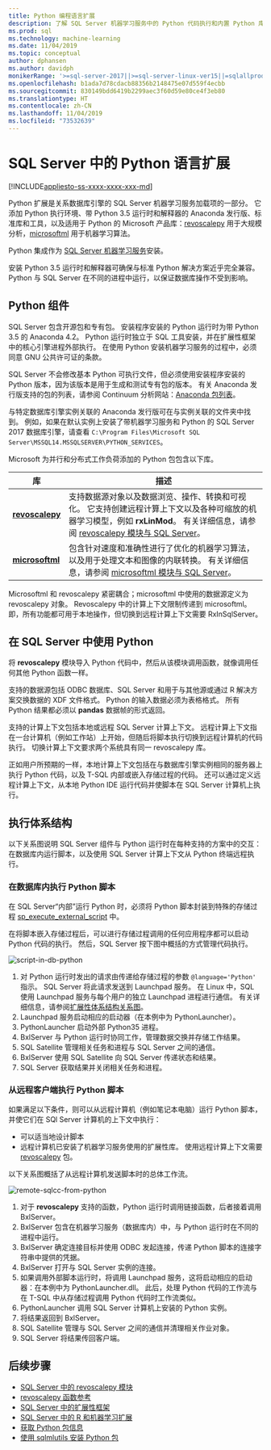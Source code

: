 ```yaml
---
title: Python 编程语言扩展
description: 了解 SQL Server 机器学习服务中的 Python 代码执行和内置 Python 库。
ms.prod: sql
ms.technology: machine-learning
ms.date: 11/04/2019
ms.topic: conceptual
author: dphansen
ms.author: davidph
monikerRange: '>=sql-server-2017||>=sql-server-linux-ver15||=sqlallproducts-allversions'
ms.openlocfilehash: b1ada7d78cdacb88356b2148475e07d559f4ecbb
ms.sourcegitcommit: 830149bdd6419b2299aec3f60d59e80ce4f3eb80
ms.translationtype: HT
ms.contentlocale: zh-CN
ms.lasthandoff: 11/04/2019
ms.locfileid: "73532639"
---
```

# <a name="python-language-extension-in-sql-server"></a>SQL Server 中的 Python 语言扩展
[!INCLUDE[appliesto-ss-xxxx-xxxx-xxx-md](../../includes/appliesto-ss-xxxx-xxxx-xxx-md.md)]

Python 扩展是关系数据库引擎的 SQL Server 机器学习服务加载项的一部分。 它添加 Python 执行环境、带 Python 3.5 运行时和解释器的 Anaconda 发行版、标准库和工具，以及适用于 Python 的 Microsoft 产品库：[revoscalepy](../python/ref-py-revoscalepy.md) 用于大规模分析，[microsoftml](../python/ref-py-microsoftml.md) 用于机器学习算法。 

Python 集成作为 [SQL Server 机器学习服务](../what-is-sql-server-machine-learning.md)安装。

安装 Python 3.5 运行时和解释器可确保与标准 Python 解决方案近乎完全兼容。 Python 与 SQL Server 在不同的进程中运行，以保证数据库操作不受到影响。

## <a name="python-components"></a>Python 组件

SQL Server 包含开源包和专有包。 安装程序安装的 Python 运行时为带 Python 3.5 的 Anaconda 4.2。 Python 运行时独立于 SQL 工具安装，并在扩展性框架中的核心引擎进程外部执行。 在使用 Python 安装机器学习服务的过程中，必须同意 GNU 公共许可证的条款。 

SQL Server 不会修改基本 Python 可执行文件，但必须使用安装程序安装的 Python 版本，因为该版本是用于生成和测试专有包的版本。 有关 Anaconda 发行版支持的包的列表，请参阅 Continuum 分析网站：[Anaconda 包列表](https://docs.continuum.io/anaconda/packages/pkg-docs)。

与特定数据库引擎实例关联的 Anaconda 发行版可在与实例关联的文件夹中找到。 例如，如果在默认实例上安装了带机器学习服务和 Python 的 SQL Server 2017 数据库引擎，请查看 `C:\Program Files\Microsoft SQL Server\MSSQL14.MSSQLSERVER\PYTHON_SERVICES`。

Microsoft 为并行和分布式工作负荷添加的 Python 包包含以下库。

| 库 | 描述 |
|---------|-------------|
| [**revoscalepy**](https://docs.microsoft.com/machine-learning-server/python-reference/revoscalepy/revoscalepy-package) | 支持数据源对象以及数据浏览、操作、转换和可视化。 它支持创建远程计算上下文以及各种可缩放的机器学习模型，例如 **rxLinMod**。 有关详细信息，请参阅 [revoscalepy 模块与 SQL Server](../python/ref-py-revoscalepy.md)。  |
| [**microsoftml**](https://docs.microsoft.com/machine-learning-server/python-reference/microsoftml/microsoftml-package) | 包含针对速度和准确性进行了优化的机器学习算法，以及用于处理文本和图像的内联转换。 有关详细信息，请参阅 [microsoftml 模块与 SQL Server](../python/ref-py-microsoftml.md)。 |

Microsoftml 和 revoscalepy 紧密耦合；microsoftml 中使用的数据源定义为 revoscalepy 对象。 Revoscalepy 中的计算上下文限制传递到 microsoftml。 即，所有功能都可用于本地操作，但切换到远程计算上下文需要 RxInSqlServer。

## <a name="using-python-in-sql-server"></a>在 SQL Server 中使用 Python

将 **revoscalepy** 模块导入 Python 代码中，然后从该模块调用函数，就像调用任何其他 Python 函数一样。

支持的数据源包括 ODBC 数据库、SQL Server 和用于与其他源或通过 R 解决方案交换数据的 XDF 文件格式。 Python 的输入数据必须为表格格式。 所有 Python 结果都必须以 **pandas** 数据帧的形式返回。

支持的计算上下文包括本地或远程 SQL Server 计算上下文。 远程计算上下文指在一台计算机（例如工作站）上开始，但随后将脚本执行切换到远程计算机的代码执行。 切换计算上下文要求两个系统具有同一 revoscalepy 库。

正如用户所预期的一样，本地计算上下文包括在与数据库引擎实例相同的服务器上执行 Python 代码，以及 T-SQL 内部或嵌入存储过程的代码。 还可以通过定义远程计算上下文，从本地 Python IDE 运行代码并使脚本在 SQL Server 计算机上执行。

## <a name="execution-architecture"></a>执行体系结构

以下关系图说明 SQL Server 组件与 Python 运行时在每种支持的方案中的交互：在数据库内运行脚本，以及使用 SQL Server 计算上下文从 Python 终端远程执行。

### <a name="python-scripts-executed-in-database"></a>在数据库内执行 Python 脚本

在 SQL Server“内部”运行 Python 时，必须将 Python 脚本封装到特殊的存储过程 [sp_execute_external_script](../../relational-databases/system-stored-procedures/sp-execute-external-script-transact-sql.md) 中。

在将脚本嵌入存储过程后，可以进行存储过程调用的任何应用程序都可以启动 Python 代码的执行。  然后，SQL Server 按下图中概括的方式管理代码执行。

![script-in-db-python](../../advanced-analytics/python/media/script-in-db-python2.png)

1. 对 Python 运行时发出的请求由传递给存储过程的参数 `@language='Python'` 指示。 SQL Server 将此请求发送到 Launchpad 服务。
在 Linux 中，SQL 使用 Launchpad  服务与每个用户的独立 Launchpad 进程进行通信。 有关详细信息，请参阅[扩展性体系结构关系图](extensibility-framework.md#architecture-diagram)。
2. Launchpad 服务启动相应的启动器（在本例中为 PythonLauncher）。
3. PythonLauncher 启动外部 Python35 进程。
4. BxlServer 与 Python 运行时协同工作，管理数据交换并存储工作结果。
5. SQL Satellite 管理相关任务和进程与 SQL Server 之间的通信。
6. BxlServer 使用 SQL Satellite 向 SQL Server 传递状态和结果。
7. SQL Server 获取结果并关闭相关任务和进程。

### <a name="python-scripts-executed-from-a-remote-client"></a>从远程客户端执行 Python 脚本

如果满足以下条件，则可以从远程计算机（例如笔记本电脑）运行 Python 脚本，并使它们在 SQl Server 计算机的上下文中执行：

+ 可以适当地设计脚本
+ 远程计算机已安装了机器学习服务使用的扩展性库。 使用远程计算上下文需要 [revoscalepy](../python/ref-py-revoscalepy.md) 包。

以下关系图概括了从远程计算机发送脚本时的总体工作流。

![remote-sqlcc-from-python](../../advanced-analytics/python/media/remote-sqlcc-from-python3.png)

1. 对于 **revoscalepy** 支持的函数，Python 运行时调用链接函数，后者接着调用 BxlServer。
2. BxlServer 包含在机器学习服务（数据库内）中，与 Python 运行时在不同的进程中运行。
3. BxlServer 确定连接目标并使用 ODBC 发起连接，传递 Python 脚本的连接字符串中提供的凭据。
4. BxlServer 打开与 SQL Server 实例的连接。
5. 如果调用外部脚本运行时，将调用 Launchpad 服务，这将启动相应的启动器：在本例中为 PythonLauncher.dll。 此后，处理 Python 代码的工作流与在 T-SQL 中从存储过程调用 Python 代码时工作流类似。
6. PythonLauncher 调用 SQL Server 计算机上安装的 Python 实例。
7. 将结果返回到 BxlServer。
8. SQL Satellite 管理与 SQL Server 之间的通信并清理相关作业对象。
9. SQL Server 将结果传回客户端。

## <a name="next-steps"></a>后续步骤

+ [SQL Server 中的 revoscalepy 模块](../python/ref-py-revoscalepy.md)
+ [revoscalepy 函数参考](https://docs.microsoft.com/r-server/python-reference/revoscalepy/revoscalepy-package) 
+ [SQL Server 中的扩展性框架](extensibility-framework.md)
+ [SQL Server 中的 R 和机器学习扩展](extension-r.md)
+ [获取 Python 包信息](../package-management/python-package-information.md)
+ [使用 sqlmlutils 安装 Python 包](../package-management/install-additional-python-packages-on-sql-server.md)
